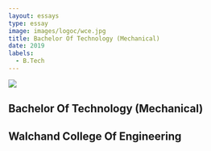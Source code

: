 ```yaml
---
layout: essays  
type: essay
image: images/logoc/wce.jpg
title: Bachelor Of Technology (Mechanical)  
date: 2019 
labels:
  - B.Tech
---
```


<img class="ui image" src="{{ site.baseurl }}/images/logoc/wce.jpg ">


## Bachelor Of Technology (Mechanical)
## Walchand College Of Engineering
